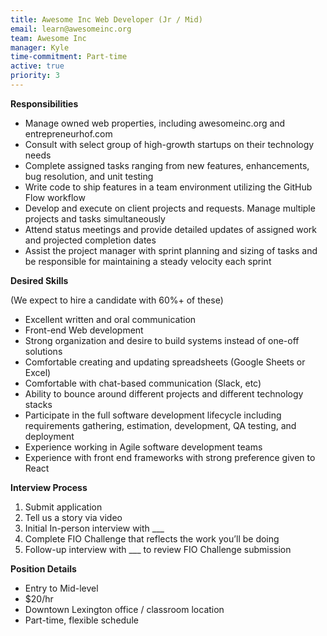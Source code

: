 ```yaml
---
title: Awesome Inc Web Developer (Jr / Mid)
email: learn@awesomeinc.org
team: Awesome Inc
manager: Kyle
time-commitment: Part-time
active: true
priority: 3
---
```

**Responsibilities**

* Manage owned web properties, including awesomeinc.org and entrepreneurhof.com
* Consult with select group of high-growth startups on their technology needs
* Complete assigned tasks ranging from new features, enhancements, bug resolution, and unit testing
* Write code to ship features in a team environment utilizing the GitHub Flow workflow
* Develop and execute on client projects and requests. Manage multiple projects and tasks simultaneously
* Attend status meetings and provide detailed updates of assigned work and projected completion dates
* Assist the project manager with sprint planning and sizing of tasks and be responsible for maintaining a steady velocity each sprint



**Desired Skills**

(We expect to hire a candidate with 60%+ of these)

* Excellent written and oral communication
* Front-end Web development
* Strong organization and desire to build systems instead of one-off solutions
* Comfortable creating and updating spreadsheets (Google Sheets or Excel)
* Comfortable with chat-based communication (Slack, etc)
* Ability to bounce around different projects and different technology stacks
* Participate in the full software development lifecycle including requirements gathering, estimation, development, QA testing, and deployment
* Experience working in Agile software development teams
* Experience with front end frameworks with strong preference given to React



**Interview Process**

1. Submit application
2. Tell us a story via video
3. Initial In-person interview with ___
4. Complete FIO Challenge that reflects the work you’ll be doing
5. Follow-up interview with ___ to review FIO Challenge submission





**Position Details**

* Entry to Mid-level
* $20/hr
* Downtown Lexington office / classroom location
* Part-time, flexible schedule